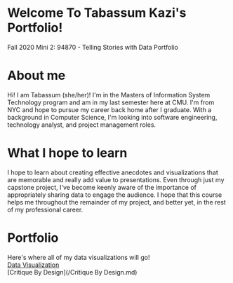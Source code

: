 # Welcome To Tabassum Kazi's Portfolio! 
Fall 2020 Mini 2: 94870 - Telling Stories with Data Portfolio

# About me
Hi! I am Tabassum (she/her)! I'm in the Masters of Information System Technology program and am in my last semester here at CMU. I'm from NYC and hope to pursue my career back home after I graduate. With a background in Computer Science, I'm looking into software engineering, technology analyst, and project management roles. 

# What I hope to learn
I hope to learn about creating effective anecdotes and visualizations that are memorable and really add value to presentations. Even through just my capstone project, I've become keenly aware of the importance of appropriately sharing data to engage the audience. I hope that this course helps me throughout the remainder of my project, and better yet, in the rest of my professional career. 

# Portfolio
Here's where all of my data visualizations will go!
<br>
[Data Visualization](/datavis2.md)
<br>
[Critique By Design](/Critique By Design.md)
